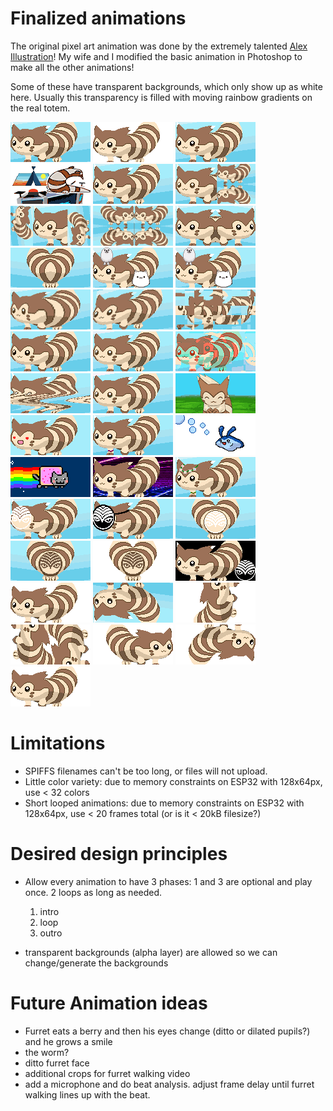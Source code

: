 # Finalized animations

The original pixel art animation was done by the extremely talented [Alex Illustration](https://www.artstation.com/alexillustration)! My wife and I modified the basic animation in Photoshop to make all the other animations!

Some of these have transparent backgrounds, which only show up as white here. Usually this transparency is filled with moving rainbow gradients on the real totem.

![3rd-eye-blink](animations/finalized/3rd-eye-blink.gif)
![8bit-double](animations/finalized/8bit-double.gif)
![8bit-transp-eyes](animations/finalized/8bit-transp-eyes.gif)
![abgtw](animations/finalized/abgtw.gif)
![basic-walk](animations/finalized/basic-walk.gif)
![crop-1](animations/finalized/crop-1.gif)
![crop-2-truncated](animations/finalized/crop-2-truncated.gif)
![crop-3-truncated](animations/finalized/crop-3-truncated.gif)
![crop-4](animations/finalized/crop-4.gif)
![crop-5](animations/finalized/crop-5.gif)
![ff-transparent](animations/finalized/ff-transparent.gif)
![furret-friends](animations/finalized/furret-friends.gif)
![gitchfurret-CHONK](animations/finalized/gitchfurret-CHONK.gif)
![gitchfurret-fractally](animations/finalized/gitchfurret-fractally.gif)
![gitchfurret-horror](animations/finalized/gitchfurret-horror.gif)
![gitchfurret-minor](animations/finalized/gitchfurret-minor.gif)
![gitchfurret-oface](animations/finalized/gitchfurret-oface.gif)
![gitchfurret-printing](animations/finalized/gitchfurret-printing.gif)
![gitchfurret-wavy](animations/finalized/gitchfurret-wavy.gif)
![gitchfurret2](animations/finalized/gitchfurret2.gif)
![head-bob](animations/finalized/head-bob.gif)
![heart-eyes](animations/finalized/heart-eyes.gif)
![kandi-walk](animations/finalized/kandi-walk.gif)
![mantykebubbles](animations/finalized/mantykebubbles.gif)
![nyancat](animations/finalized/nyancat.gif)
![outrun](animations/finalized/outrun.gif)
![rave-furret](animations/finalized/rave-furret.gif)
![test-shambhala-5](animations/finalized/test-shambhala-5.gif)
![test-shambhala-6](animations/finalized/test-shambhala-6.gif)
![test-shambhala-7](animations/finalized/test-shambhala-7.gif)
![test-shambhala-8](animations/finalized/test-shambhala-8.gif)
![test-shambhala-9](animations/finalized/test-shambhala-9.gif)
![test-shambhala](animations/finalized/test-shambhala.gif)
![transparent-walk](animations/finalized/transparent-walk.gif)
![upside-down-walk](animations/finalized/upside-down-walk.gif)
![walkoff-vertical-solo](animations/finalized/walkoff-vertical-solo.gif)
![walkoff-vertical-truncated](animations/finalized/walkoff-vertical-truncated.gif)
![walkoff-walkon-right](animations/finalized/walkoff-walkon-right.gif)
![walkoff-walkon-upsidedown](animations/finalized/walkoff-walkon-upsidedown.gif)
![walkoff-walkon](animations/finalized/walkoff-walkon.gif)

# Limitations
* SPIFFS filenames can't be too long, or files will not upload.
* Little color variety: due to memory constraints on ESP32 with 128x64px, use < 32 colors
* Short looped animations: due to memory constraints on ESP32 with 128x64px, use < 20 frames total (or is it < 20kB filesize?)

# Desired design principles
* Allow every animation to have 3 phases: 1 and 3 are optional and play once.  2 loops as long as needed.
  1. intro
  2. loop
  3. outro
  
* transparent backgrounds (alpha layer) are allowed so we can change/generate the backgrounds

# Future Animation ideas

* Furret eats a berry and then his eyes change (ditto or dilated pupils?) and he grows a smile
* the worm?
* ditto furret face
* additional crops for furret walking video
* add a microphone and do beat analysis.  adjust frame delay until furret walking lines up with the beat.

